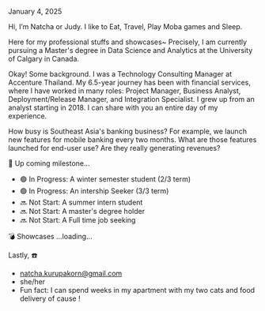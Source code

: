 January 4, 2025

Hi, I’m Natcha or Judy. I like to Eat, Travel, Play Moba games and Sleep.

Here for my professional stuffs and showcases~
Precisely, I am currently pursuing a Master's degree in Data Science and Analytics at the University of Calgary in Canada.

Okay! Some background. I was a Technology Consulting Manager at Accenture Thailand. My 6.5-year journey has been with financial services, where I have worked in many roles: Project Manager, Business Analyst, Deployment/Release Manager, and Integration Specialist. I grew up from an analyst starting in 2018. I can share with you an entire day of my experience.

How busy is Southeast Asia's banking business? For example, we launch new features for mobile banking every two months. What are those features launched for end-user use? Are they really generating revenues? 

📌 Up coming milestone...
- 🟢 In Progress: A winter semester student (2/3 term) 
- 🟢 In Progress: An intership Seeker (3/3 term)
- 🔜 Not Start: A summer intern student
- 🔜 Not Start: A master's degree holder
- 🔜 Not Start: A Full time job seeking 

💣 Showcases ...loading...

Lastly, ☎️
- natcha.kurupakorn@gmail.com
- she/her
- Fun fact: I can spend weeks in my apartment with my two cats and food delivery of cause !

<!---
natcha-k/natcha-k is a ✨ special ✨ repository because its `README.md` (this file) appears on your GitHub profile.
You can click the Preview link to take a look at your changes.
--->
